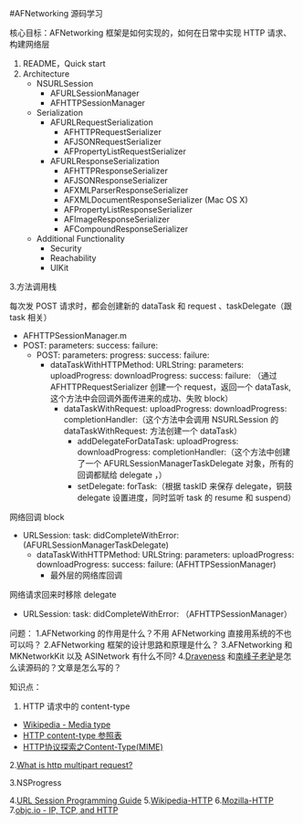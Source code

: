 #AFNetworking 源码学习

核心目标：AFNetworking 框架是如何实现的，如何在日常中实现 HTTP 请求、构建网络层

1. README，Quick start
2. Architecture
	- NSURLSession
		- AFURLSessionManager
		- AFHTTPSessionManager
	- Serialization
		- AFURLRequestSerialization
			- AFHTTPRequestSerializer
			- AFJSONRequestSerializer
			- AFPropertyListRequestSerializer
		- AFURLResponseSerialization
			- AFHTTPResponseSerializer
			- AFJSONResponseSerializer
			- AFXMLParserResponseSerializer
			- AFXMLDocumentResponseSerializer (Mac OS X)
			- AFPropertyListResponseSerializer
			- AFImageResponseSerializer
			- AFCompoundResponseSerializer
	- Additional Functionality
	  - Security
	  - Reachability
	  - UIKit

3.方法调用栈

每次发 POST 请求时，都会创建新的 dataTask 和 request 、taskDelegate（跟 task 相关） 

- AFHTTPSessionManager.m
 - POST: parameters: success: failure:
   - POST: parameters: progress: success: failure:
     - dataTaskWithHTTPMethod: URLString: parameters: uploadProgress: downloadProgress: success: failure: （通过 AFHTTPRequestSerializer 创建一个 request，返回一个 dataTask,这个方法中会回调外面传进来的成功、失败 block）
         - dataTaskWithRequest: uploadProgress: downloadProgress: completionHandler:（这个方法中会调用 NSURLSession 的 dataTaskWithRequest: 方法创建一个 dataTask）
             - addDelegateForDataTask: uploadProgress: downloadProgress: completionHandler:（这个方法中创建了一个 AFURLSessionManagerTaskDelegate 对象，所有的回调都赋给 delegate ，）
             - setDelegate: forTask:（根据 taskID 来保存 delegate，铜鼓 delegate 设置进度，同时监听 task 的 resume 和 suspend）


网络回调 block

- URLSession: task: didCompleteWithError:(AFURLSessionManagerTaskDelegate)
  - dataTaskWithHTTPMethod: URLString: parameters: uploadProgress: downloadProgress: success: failure: (AFHTTPSessionManager)
     - 最外层的网络库回调

网络请求回来时移除 delegate 

- URLSession: task: didCompleteWithError: （AFHTTPSessionManager）
   
   
问题：
1.AFNetworking 的作用是什么？不用 AFNetworking 直接用系统的不也可以吗？
2.AFNetworking 框架的设计思路和原理是什么？
3.AFNetworking 和 MKNetworkKit 以及 ASINetwork 有什么不同?
4.[Draveness](https://github.com/Draveness/iOS-Source-Code-Analyze/blob/master/contents/AFNetworking/AFNetworking%20概述（一）.md) 和[南峰子老驴](http://southpeak.github.io/2015/02/07/sourcecode-sdwebimage/)是怎么读源码的？文章是怎么写的？
   
知识点：  
 1. HTTP 请求中的 content-type   

 - [Wikipedia - Media type](https://en.wikipedia.org/wiki/Media_type) 
 - [HTTP content-type 参照表](http://www.runoob.com/http/http-content-type.html)  
 - [HTTP协议探索之Content-Type(MIME)](http://www.tuicool.com/articles/vYnuM3)

2.[What is http multipart request?](http://stackoverflow.com/questions/16958448/what-is-http-multipart-request)

3.NSProgress

4.[URL Session Programming Guide](https://developer.apple.com/library/prerelease/content/documentation/Cocoa/Conceptual/URLLoadingSystem/URLLoadingSystem.html#//apple_ref/doc/uid/10000165i)
5.[Wikipedia-HTTP](https://en.wikipedia.org/wiki/Hypertext_Transfer_Protocol)
6.[Mozilla-HTTP](https://developer.mozilla.org/en-US/docs/Web/HTTP)
7.[objc.io - IP, TCP, and HTTP](https://www.objc.io/issues/10-syncing-data/ip-tcp-http/)



